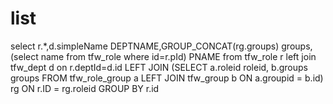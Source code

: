 list
===
select r.*,d.simpleName DEPTNAME,GROUP_CONCAT(rg.groups) groups,(select name from tfw_role where id=r.pId) PNAME from tfw_role r left join tfw_dept d on r.deptId=d.id LEFT JOIN (SELECT a.roleid roleid, b.groups groups FROM tfw_role_group a LEFT JOIN tfw_group b ON a.groupid = b.id) rg ON r.ID = rg.roleid GROUP BY r.id